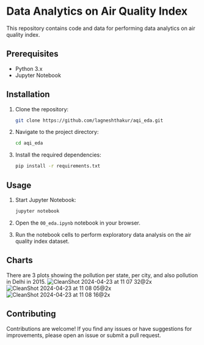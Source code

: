 # Data Analytics on Air Quality Index

This repository contains code and data for performing data analytics on air quality index.

## Prerequisites

- Python 3.x
- Jupyter Notebook

## Installation

1. Clone the repository:

    ```bash
    git clone https://github.com/lagneshthakur/aqi_eda.git
    ```

2. Navigate to the project directory:

    ```bash
    cd aqi_eda
    ```

3. Install the required dependencies:

    ```bash
    pip install -r requirements.txt
    ```

## Usage

1. Start Jupyter Notebook:

    ```bash
    jupyter notebook
    ```

2. Open the `00_eda.ipynb` notebook in your browser.

3. Run the notebook cells to perform exploratory data analysis on the air quality index dataset.

## Charts
There are 3 plots showing the pollution per state, per city, and also pollution in Delhi in 2015.
![CleanShot 2024-04-23 at 11 07 32@2x](https://github.com/lagneshthakur/aqi_data_analytics/assets/13376802/b2c55b7b-dc79-4a46-8766-20b271828859)
![CleanShot 2024-04-23 at 11 08 05@2x](https://github.com/lagneshthakur/aqi_data_analytics/assets/13376802/a1d77cc5-264d-47e1-a12b-7ca925cd008f)
![CleanShot 2024-04-23 at 11 08 16@2x](https://github.com/lagneshthakur/aqi_data_analytics/assets/13376802/1ae04503-9889-4249-9d2b-09fc5a6c99ce)


## Contributing

Contributions are welcome! If you find any issues or have suggestions for improvements, please open an issue or submit a pull request.
